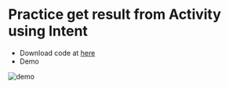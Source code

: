 # Practice get result from Activity using Intent

- Download code at [here](https://github.com/quockhanhtn/PracticeAndroidProgramming/raw/master/Practice_W07_GetResultFromActivity/._Submit_Practice_W07_GetResultFromActivity/18110304_GetResultFromActivity.zip)
- Demo

![demo](./._Submit_Practice_W07_GetResultFromActivity/18110304_GetResultFromActivity.gif)
